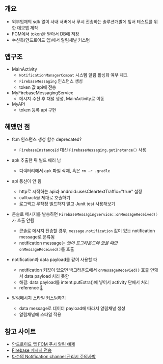 ## 개요
- 외부업체의 sdk 없이 사내 서버에서 푸시 전송하는 솔루션개발에 앞서 테스트를 위한 데모앱 제작
- FCM에서 token을 받아서 DB에 저장
- 수신측(안드로이드 앱)에서 알림채널 커스텀

## 앱구조
- MainActivity
	- `NotificationManagerCompat` 시스템 알림 활성화 여부 체크
	- `FirebaseMessaging` 인스턴스 생성
	- token 값 api에 전송
- MyFirebaseMessagingService
	- 메시지 수신 후 채널 생성, MainActivity로 이동
- MyAPI
	- token 등록 api 구현
	

## 헤맸던 점
- fcm 인스턴스 생성 함수 deprecated?
	- `FirebaseInstanceId` 대신 `FirebaseMessaging.getInstance()` 사용
	
- apk 추출한 뒤 빌드 에러 남
	- 디렉터리에서 apk 파일 삭제, 혹은 `rm -r .gradle`
	
- api 통신이 안 됨
	- http로 시작하는 api라 android:usesCleartextTraffic="true" 설정
	- callback을 제대로 호출하기
	- 로그찍고 무작정 빌드하지 말고 Junit test 사용해보기
	
- 콘솔로 메시지를 발송하면 `FirebaseMessagingService::onMessageReceived()`가 호출 안됨
	- 콘솔로 메시지 전송할 경우, `message.notification` 값이 있는 notification message로 분류됨
	- notification message는 *앱이 포그라운드에 있을 때만* `onMessageReceived()`를 호출
	
- notification과 data payload를 같이 사용할 때
	- notification 키값이 있으면 백그라운드에서 `onMessageRecevied()` 호출 안돼서 data payload 처리 못함
	- 해결: data payload를 intent.putExtra()에 넣어서 activity 단에서 처리
	- reference [🔗](https://royzero.tistory.com/61)

- 알림메시지 스타일 커스텀하기
	- data message로 데이터 payload에 따라서 알림채널 생성
	- 알림채널에 스타일 적용


## 참고 사이트
- [안드로이드 앱 FCM 푸시 알림 예제](https://blog.naver.com/PostView.naver?blogId=ndb796&logNo=221553341369&redirect=Dlog&widgetTypeCall=true&directAccess=false)
- [Firebase 메시지 전송](https://team-platform.tistory.com/23)
- [다수의 Notification channel 관리시 주의사항](https://dev3m.tistory.com/entry/%EB%8B%A4%EC%88%98%EC%9D%98-Notification-channel-%EA%B4%80%EB%A6%AC%EC%8B%9C-%EC%A3%BC%EC%9D%98%EC%82%AC%ED%95%AD)